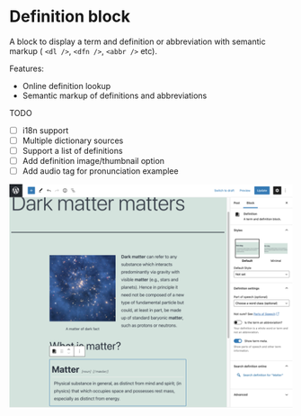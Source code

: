 # Definition block

A block to display a term and definition or abbreviation with semantic markup ( `<dl />`, `<dfn />`, `<abbr />` etc).

Features:

- Online definition lookup
- Semantic markup of definitions and abbreviations

TODO

- [ ] i18n support
- [ ] Multiple dictionary sources
- [ ] Support a list of definitions
- [ ] Add definition image/thumbnail option 
- [ ] Add audio tag for pronunciation examplee

![alt text][screenshot]

[screenshot]: screenshot.png "Definition block screenshot"
